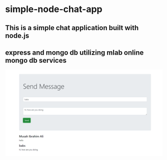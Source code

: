 # simple-node-chat-app
## This is a simple chat application built with node.js
## express  and mongo db utilizing mlab online mongo db services

![Screenshot](Screenshot1.png)
